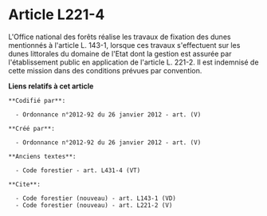 # Article L221-4

L'Office national des forêts réalise les travaux de fixation des dunes mentionnés à l'article L. 143-1, lorsque ces travaux
s'effectuent sur les dunes littorales du domaine de l'Etat dont la gestion est assurée par l'établissement public en
application de l'article L. 221-2. Il est indemnisé de cette mission dans des conditions prévues par convention.

**Liens relatifs à cet article**

	**Codifié par**:

	  - Ordonnance n°2012-92 du 26 janvier 2012 - art. (V)

	**Créé par**:

	  - Ordonnance n°2012-92 du 26 janvier 2012 - art. (V)

	**Anciens textes**:

	  - Code forestier - art. L431-4 (VT)

	**Cite**:

	  - Code forestier (nouveau) - art. L143-1 (VD)
	  - Code forestier (nouveau) - art. L221-2 (V)

